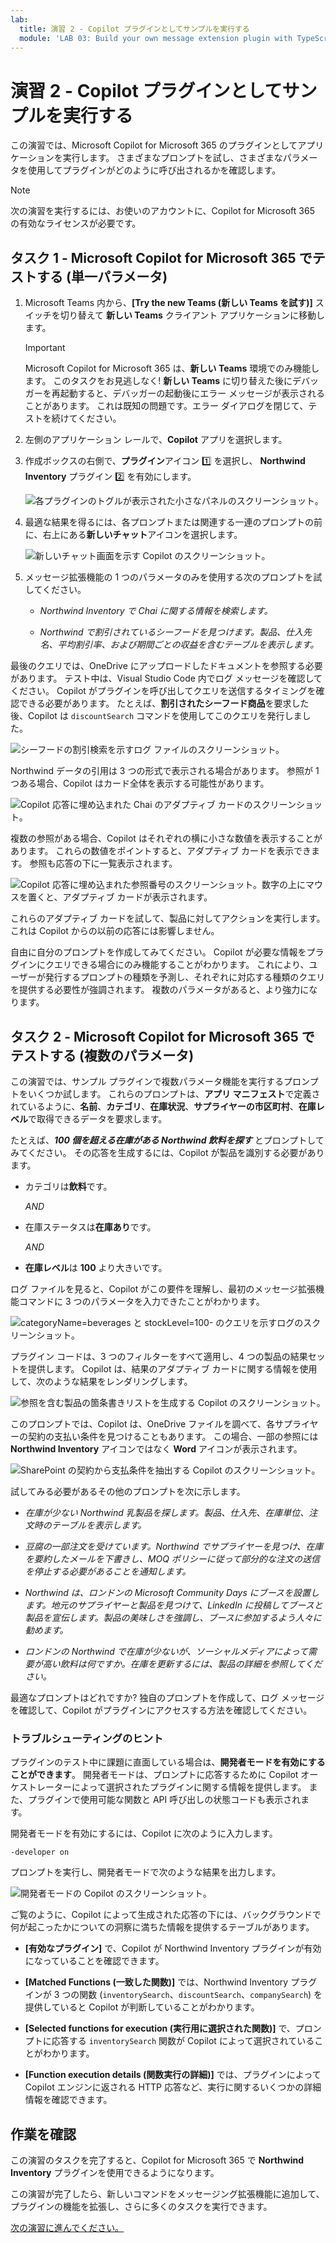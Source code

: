 ```yaml
---
lab:
  title: 演習 2 - Copilot プラグインとしてサンプルを実行する
  module: 'LAB 03: Build your own message extension plugin with TypeScript (TS) for Microsoft Copilot'
---
```


# 演習 2 - Copilot プラグインとしてサンプルを実行する

この演習では、Microsoft Copilot for Microsoft 365 のプラグインとしてアプリケーションを実行します。 さまざまなプロンプトを試し、さまざまなパラメータを使用してプラグインがどのように呼び出されるかを確認します。

> [!NOTE]  
> 次の演習を実行するには、お使いのアカウントに、Copilot for Microsoft 365 の有効なライセンスが必要です。

## タスク 1 - Microsoft Copilot for Microsoft 365 でテストする (単一パラメータ)

1. Microsoft Teams 内から、**[Try the new Teams (新しい Teams を試す)]** スイッチを切り替えて **新しい Teams** クライアント アプリケーションに移動します。

    > [!IMPORTANT]
    > Microsoft Copilot for Microsoft 365 は、**新しい Teams** 環境でのみ機能します。 このタスクをお見逃しなく! **新しい Teams** に切り替えた後にデバッガーを再起動すると、デバッガーの起動後にエラー メッセージが表示されることがあります。 これは既知の問題です。エラー ダイアログを閉じて、テストを続けてください。

1. 左側のアプリケーション レールで、**Copilot** アプリを選択します。

1. 作成ボックスの右側で、**プラグイン**アイコン 1️⃣ を選択し、 **Northwind Inventory** プラグイン 2️⃣ を有効にします。

    ![各プラグインのトグルが表示された小さなパネルのスクリーンショット。](../media/3-02-plugin-panel.png)

1. 最適な結果を得るには、各プロンプトまたは関連する一連のプロンプトの前に、右上にある**新しいチャット**アイコンを選択します。

    ![新しいチャット画面を示す Copilot のスクリーンショット。](../media/3-01-new-chat.png)

1. メッセージ拡張機能の 1 つのパラメータのみを使用する次のプロンプトを試してください。

    - _Northwind Inventory で Chai に関する情報を検索します。_

    - _Northwind で割引されているシーフードを見つけます。製品、仕入先名、平均割引率、および期間ごとの収益を含むテーブルを表示します。_

最後のクエリでは、OneDrive にアップロードしたドキュメントを参照する必要があります。 テスト中は、Visual Studio Code 内でログ メッセージを確認してください。 Copilot がプラグインを呼び出してクエリを送信するタイミングを確認できる必要があります。 たとえば、**割引されたシーフード商品**を要求した後、Copilot は `discountSearch` コマンドを使用してこのクエリを発行しました。

![シーフードの割引検索を示すログ ファイルのスクリーンショット。](../media/3-02-a-query-log-1.png)

Northwind データの引用は 3 つの形式で表示される場合があります。 参照が 1 つある場合、Copilot はカード全体を表示する可能性があります。

![Copilot 応答に埋め込まれた Chai のアダプティブ カードのスクリーンショット。](../media/3-03-a-response-on-chai.png)

複数の参照がある場合、Copilot はそれぞれの横に小さな数値を表示することがあります。 これらの数値をポイントすると、アダプティブ カードを表示できます。 参照も応答の下に一覧表示されます。

![Copilot 応答に埋め込まれた参照番号のスクリーンショット。数字の上にマウスを置くと、アダプティブ カードが表示されます。](../media/3-03-response-on-chai.png)

これらのアダプティブ カードを試して、製品に対してアクションを実行します。 これは Copilot からの以前の応答には影響しません。

自由に自分のプロンプトを作成してみてください。 Copilot が必要な情報をプラグインにクエリできる場合にのみ機能することがわかります。 これにより、ユーザーが発行するプロンプトの種類を予測し、それぞれに対応する種類のクエリを提供する必要性が強調されます。 複数のパラメータがあると、より強力になります。

## タスク 2 - Microsoft Copilot for Microsoft 365 でテストする (複数のパラメータ)

この演習では、サンプル プラグインで複数パラメータ機能を実行するプロンプトをいくつか試します。 これらのプロンプトは、**アプリ マニフェスト**で定義されているように、**名前**、**カテゴリ**、**在庫状況**、**サプライヤーの市区町村**、**在庫レベル**で取得できるデータを要求します。

たとえば、**_100 個を超える在庫がある Northwind 飲料を探す_** とプロンプトしてみてください。 その応答を生成するには、Copilot が製品を識別する必要があります。

- カテゴリは**飲料**です。
  
  _AND_

- 在庫ステータスは**在庫あり**です。

  _AND_

- **在庫レベル**は **100** より大きいです。

ログ ファイルを見ると、Copilot がこの要件を理解し、最初のメッセージ拡張機能コマンドに 3 つのパラメータを入力できたことがわかります。

![categoryName=beverages と stockLevel=100- のクエリを示すログのスクリーンショット。](../media/3-06-find-northwind-beverages-with-more-than-100.png)

プラグイン コードは、3 つのフィルターをすべて適用し、4 つの製品の結果セットを提供します。 Copilot は、結果のアダプティブ カードに関する情報を使用して、次のような結果をレンダリングします。

![参照を含む製品の箇条書きリストを生成する Copilot のスクリーンショット。](../media/3-06-b-find-northwind-beverages-with-more-than-100.png)

このプロンプトでは、Copilot は、OneDrive ファイルを調べて、各サプライヤーの契約の支払い条件を見つけることもあります。 この場合、一部の参照には **Northwind Inventory** アイコンではなく **Word** アイコンが表示されます。

![SharePoint の契約から支払条件を抽出する Copilot のスクリーンショット。](../media/3-06-c-payment-terms.png)

試してみる必要があるその他のプロンプトを次に示します。

- _在庫が少ない Northwind 乳製品を探します。製品、仕入先、在庫単位、注文時のテーブルを表示します。_

- _豆腐の一部注文を受けています。Northwind でサプライヤーを見つけ、在庫を要約したメールを下書きし、MOQ ポリシーに従って部分的な注文の送信を停止する必要があることを通知します。_

- _Northwind は、ロンドンの Microsoft Community Days にブースを設置します。地元のサプライヤーと製品を見つけて、LinkedIn に投稿してブースと製品を宣伝します。製品の美味しさを強調し、ブースに参加するよう人々に勧めます。_

- _ロンドンの Northwind で在庫が少ないが、ソーシャルメディアによって需要が高い飲料は何ですか。在庫を更新するには、製品の詳細を参照してください。_

最適なプロンプトはどれですか? 独自のプロンプトを作成して、ログ メッセージを確認して、Copilot がプラグインにアクセスする方法を確認してください。

### トラブルシューティングのヒント

プラグインのテスト中に課題に直面している場合は、**開発者モードを有効にすることができます**。 開発者モードは、プロンプトに応答するために Copilot オーケストレーターによって選択されたプラグインに関する情報を提供します。 また、プラグインで使用可能な関数と API 呼び出しの状態コードも表示されます。

開発者モードを有効にするには、Copilot に次のように入力します。

```console
-developer on
```

プロンプトを実行し、開発者モードで次のような結果を出力します。 

![開発者モードの Copilot のスクリーンショット。](../media/3-03-b-developer-mode.png)

ご覧のように、Copilot によって生成された応答の下には、バックグラウンドで何が起こったかについての洞察に満ちた情報を提供するテーブルがあります。

- **[有効なプラグイン]** で、Copilot が Northwind Inventory プラグインが有効になっていることを確認できます。

- **[Matched Functions (一致した関数)]** では、Northwind Inventory プラグインが 3 つの関数 (`inventorySearch`、`discountSearch`、`companySearch`) を提供していると Copilot が判断していることがわかります。

- **[Selected functions for execution (実行用に選択された関数)]** で、プロンプトに応答する `inventorySearch` 関数が Copilot によって選択されていることがわかります。

- **[Function execution details (関数実行の詳細)]** では、プラグインによって Copilot エンジンに返される HTTP 応答など、実行に関するいくつかの詳細情報を確認できます。

## 作業を確認

この演習のタスクを完了すると、Copilot for Microsoft 365 で **Northwind Inventory** プラグインを使用できるようになります。 

この演習が完了したら、新しいコマンドをメッセージング拡張機能に追加して、プラグインの機能を拡張し、さらに多くのタスクを実行できます。 

[次の演習に進んでください。](./5-exercise-3-add-new-command.md)

